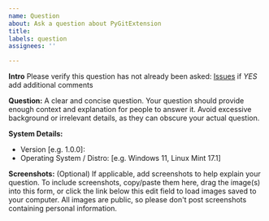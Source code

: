 ```yaml
---
name: Question
about: Ask a question about PyGitExtension
title:
labels: question
assignees: ''

---
```

<!-- Please verify this question has not already been asked: https://github.com/Ghislain1/PyGitExtension/issues -->

**Intro**
Please verify this question has not already been asked: [Issues](https://github.com/Ghislain1/PyGitExtension/issues) if *YES* add additional comments

**Question:**
A clear and concise question. Your question should provide enough context and explanation for people to answer it. Avoid excessive background or irrelevant details, as they can obscure your actual question.

**System Details:**
- Version [e.g. 1.0.0]: <!-- {{ log_context.openshot_qt_version }} -->
- Operating System / Distro: [e.g. Windows 11, Linux Mint 17.1]

**Screenshots:** (Optional)
If applicable, add screenshots to help explain your question. To include screenshots, copy/paste them here, drag the image(s) into this form, or click the link below this edit field to load images saved to your computer. All images are public, so please don't post screenshots containing personal information.
